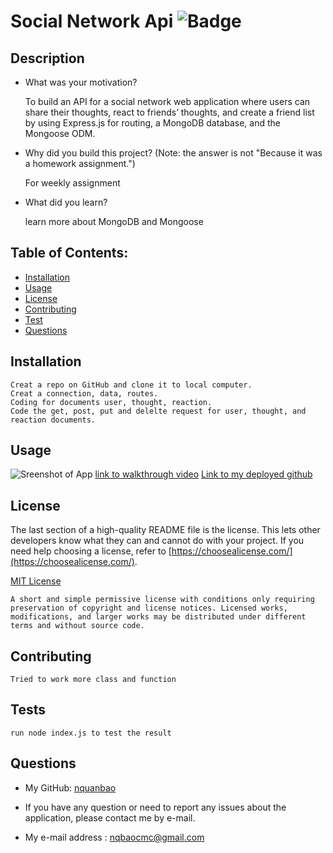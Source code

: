 # Social Network Api     ![Badge](https://img.shields.io/badge/license-MIT-blue)

## Description

- What was your motivation?
    
    To build an API for a social network web application where users can share their thoughts, react to friends’ thoughts, and create a friend list by using Express.js for routing, a MongoDB database, and the Mongoose ODM.

- Why did you build this project? (Note: the answer is not "Because it was a homework assignment.")
    
    For weekly assignment

- What did you learn?
    
    learn more about MongoDB and Mongoose

## Table of Contents:

- [Installation](#installation)
- [Usage](#usage)
- [License](#license)
- [Contributing](#how-to-contribute)
- [Test](#tests)
- [Questions](#questions)

## Installation

    Creat a repo on GitHub and clone it to local computer.
    Creat a connection, data, routes.
    Coding for documents user, thought, reaction.
    Code the get, post, put and delelte request for user, thought, and reaction documents. 

## Usage

![Sreenshot of App](./assets/img/screenshot.png)
[link to walkthrough video](./assets/img/ReadMe%20Generator%20(1).mp4)
[Link to my deployed github](https://github.com/nquanbao/social-network-api)

## License

The last section of a high-quality README file is the license. This lets other developers know what they can and cannot do with your project. If you need help choosing a license, refer to [https://choosealicense.com/](https://choosealicense.com/).

[MIT License](https://choosealicense.com/licenses/mit/)
    
    A short and simple permissive license with conditions only requiring preservation of copyright and license notices. Licensed works, modifications, and larger works may be distributed under different terms and without source code.    

## Contributing
    Tried to work more class and function

## Tests
    run node index.js to test the result

## Questions

- My GitHub: [nquanbao](https://github.com/nquanbao)

- If you have any question or need to report any issues about the application, please contact me by e-mail.

- My e-mail address : [nqbaocmc@gmail.com](nqbaocmc@gmail.com)
